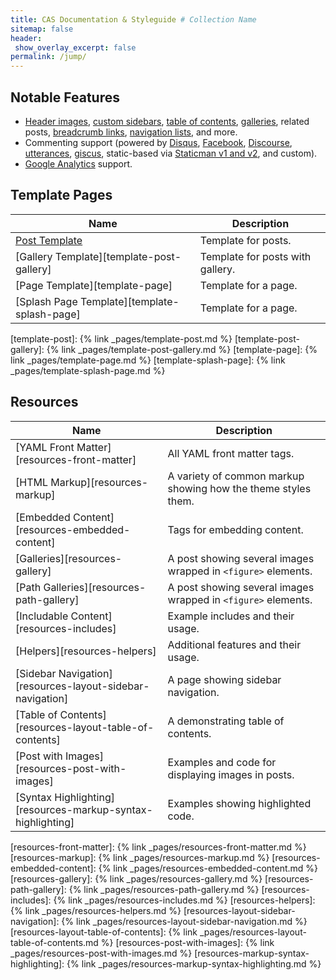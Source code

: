 ```yaml
---
title: CAS Documentation & Styleguide # Collection Name
sitemap: false
header:
 show_overlay_excerpt: false
permalink: /jump/
---
```


## Notable Features

- [Header images](https://mmistakes.github.io/minimal-mistakes/docs/layouts/#headers), [custom sidebars](https://mmistakes.github.io/minimal-mistakes/docs/layouts/#sidebars), [table of contents](https://mmistakes.github.io/minimal-mistakes/docs/helpers/#table-of-contents), [galleries](https://mmistakes.github.io/minimal-mistakes/docs/helpers/#gallery), related posts, [breadcrumb links](https://mmistakes.github.io/minimal-mistakes/docs/configuration/#breadcrumb-navigation-beta), [navigation lists](https://mmistakes.github.io/minimal-mistakes/docs/helpers/#navigation-list), and more.
- Commenting support (powered by [Disqus](https://disqus.com/), [Facebook](https://developers.facebook.com/docs/plugins/comments), [Discourse](https://www.discourse.org/), [utterances](https://utteranc.es/), [giscus](https://giscus.app/), static-based via [Staticman v1 and v2](https://staticman.net/), and custom).
- [Google Analytics](https://www.google.com/analytics/) support.

## Template Pages

| Name                                        | Description                                           |
| ------------------------------------------- | ----------------------------------------------------- |
| [Post Template](/cas-documentation-styleguide/template-post/) | Template for posts. |
| [Gallery Template][template-post-gallery] | Template for posts with gallery. |
| [Page Template][template-page] | Template for a page. |
| [Splash Page Template][template-splash-page] | Template for a page. |

[template-post]: {% link _pages/template-post.md %}
[template-post-gallery]: {% link _pages/template-post-gallery.md %}
[template-page]: {% link _pages/template-page.md %}
[template-splash-page]: {% link _pages/template-splash-page.md %}


## Resources

| Name                                        | Description                                           |
| ------------------------------------------- | ----------------------------------------------------- |
| [YAML Front Matter][resources-front-matter] | All YAML front matter tags. |
| [HTML Markup][resources-markup] | A variety of common markup showing how the theme styles them. |
| [Embedded Content][resources-embedded-content] | Tags for embedding content. |
| [Galleries][resources-gallery] | A post showing several images wrapped in `<figure>` elements. |
| [Path Galleries][resources-path-gallery] | A post showing several images wrapped in `<figure>` elements. |
| [Includable Content][resources-includes] | Example includes and their usage. |
| [Helpers][resources-helpers] | Additional features and their usage. |
| [Sidebar Navigation][resources-layout-sidebar-navigation] | A page showing sidebar navigation. |
| [Table of Contents][resources-layout-table-of-contents] | A demonstrating table of contents. |
| [Post with Images][resources-post-with-images] | Examples and code for displaying images in posts. |
| [Syntax Highlighting][resources-markup-syntax-highlighting] | Examples showing highlighted code. |



[resources-front-matter]: {% link _pages/resources-front-matter.md %}
[resources-markup]: {% link _pages/resources-markup.md %}
[resources-embedded-content]: {% link _pages/resources-embedded-content.md %}
[resources-gallery]: {% link _pages/resources-gallery.md %}
[resources-path-gallery]: {% link _pages/resources-path-gallery.md %}
[resources-includes]: {% link _pages/resources-includes.md %}
[resources-helpers]: {% link _pages/resources-helpers.md %}
[resources-layout-sidebar-navigation]: {% link _pages/resources-layout-sidebar-navigation.md %}
[resources-layout-table-of-contents]: {% link _pages/resources-layout-table-of-contents.md %}
[resources-post-with-images]: {% link _pages/resources-post-with-images.md %}
[resources-markup-syntax-highlighting]: {% link _pages/resources-markup-syntax-highlighting.md %}
